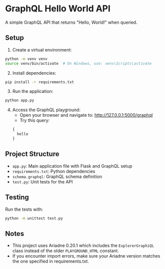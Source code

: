 # GraphQL Hello World API

A simple GraphQL API that returns "Hello, World!" when queried.

## Setup

1. Create a virtual environment:

```bash
python -m venv venv
source venv/bin/activate  # On Windows, use: venv\Scripts\activate
```

2. Install dependencies:

```bash
pip install -r requirements.txt
```

3. Run the application:

```bash
python app.py
```

4. Access the GraphQL playground:
   - Open your browser and navigate to: http://127.0.0.1:5000/graphql
   - Try this query:
   ```graphql
   {
     hello
   }
   ```

## Project Structure

- `app.py`: Main application file with Flask and GraphQL setup
- `requirements.txt`: Python dependencies
- `schema.graphql`: GraphQL schema definition
- `test.py`: Unit tests for the API

## Testing

Run the tests with:

```bash
python -m unittest test.py
```

## Notes

- This project uses Ariadne 0.20.1 which includes the `ExplorerGraphiQL` class instead of the older `PLAYGROUND_HTML` constant.
- If you encounter import errors, make sure your Ariadne version matches the one specified in requirements.txt.

